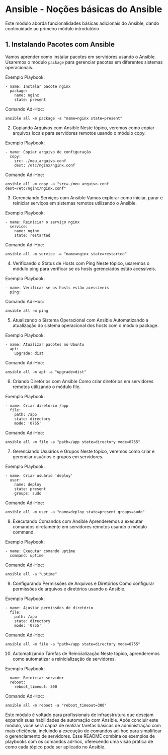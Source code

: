 # Ansible - Noções básicas do Ansible

Este módulo aborda funcionalidades básicas adicionais do Ansible, dando continuidade ao primeiro módulo introdutório.

## 1. Instalando Pacotes com Ansible

Vamos aprender como instalar pacotes em servidores usando o Ansible.  
Usaremos o módulo `package` para gerenciar pacotes em diferentes sistemas operacionais.

Exemplo Playbook:
```
- name: Instalar pacote nginx
  package:
    name: nginx
    state: present
```
Comando Ad-Hoc:

```
ansible all -m package -a "name=nginx state=present"
```

2. Copiando Arquivos com Ansible
Neste tópico, veremos como copiar arquivos locais para servidores remotos usando o módulo copy.

Exemplo Playbook:

```
- name: Copiar arquivo de configuração
  copy:
    src: ./meu_arquivo.conf
    dest: /etc/nginx/nginx.conf
```
Comando Ad-Hoc:

```
ansible all -m copy -a "src=./meu_arquivo.conf dest=/etc/nginx/nginx.conf"
```

3. Gerenciando Serviços com Ansible
Vamos explorar como iniciar, parar e reiniciar serviços em sistemas remotos utilizando o Ansible.

Exemplo Playbook:

```
- name: Reiniciar o serviço nginx
  service:
    name: nginx
    state: restarted
```
Comando Ad-Hoc:

```
ansible all -m service -a "name=nginx state=restarted"
```
4. Verificando o Status de Hosts com Ping
Neste tópico, usaremos o módulo ping para verificar se os hosts gerenciados estão acessíveis.

Exemplo Playbook:

```
- name: Verificar se os hosts estão acessíveis
  ping:
```
Comando Ad-Hoc:

```
ansible all -m ping
```

5. Atualizando o Sistema Operacional com Ansible
Automatizando a atualização do sistema operacional dos hosts com o módulo package.

Exemplo Playbook:

```
- name: Atualizar pacotes no Ubuntu
  apt:
    upgrade: dist
```
Comando Ad-Hoc:

```
ansible all -m apt -a "upgrade=dist"
```

6. Criando Diretórios com Ansible
Como criar diretórios em servidores remotos utilizando o módulo file.

Exemplo Playbook:

```
- name: Criar diretório /app
  file:
    path: /app
    state: directory
    mode: '0755'
```
Comando Ad-Hoc:

```
ansible all -m file -a "path=/app state=directory mode=0755"
```
7. Gerenciando Usuários e Grupos
Neste tópico, veremos como criar e gerenciar usuários e grupos em servidores.

Exemplo Playbook:

```
- name: Criar usuário 'deploy'
  user:
    name: deploy
    state: present
    groups: sudo
```
Comando Ad-Hoc:

```
ansible all -m user -a "name=deploy state=present groups=sudo"
```

8. Executando Comandos com Ansible
Aprenderemos a executar comandos diretamente em servidores remotos usando o módulo command.

Exemplo Playbook:

```
- name: Executar comando uptime
  command: uptime
```
Comando Ad-Hoc:

```
ansible all -a "uptime"
```
9. Configurando Permissões de Arquivos e Diretórios
Como configurar permissões de arquivos e diretórios usando o Ansible.

Exemplo Playbook:

```
- name: Ajustar permissões de diretório
  file:
    path: /app
    state: directory
    mode: '0755'
```
Comando Ad-Hoc:

```
ansible all -m file -a "path=/app state=directory mode=0755"
```

10. Automatizando Tarefas de Reinicialização
Neste tópico, aprenderemos como automatizar a reinicialização de servidores.

Exemplo Playbook:

```
- name: Reiniciar servidor
  reboot:
    reboot_timeout: 300
```
Comando Ad-Hoc:

```
ansible all -m reboot -a "reboot_timeout=300"
```

Este módulo é voltado para profissionais de infraestrutura que desejam expandir suas habilidades de automação com Ansible. Após concluir este módulo, você será capaz de realizar tarefas básicas de administração com mais eficiência, incluindo a execução de comandos ad-hoc para simplificar o gerenciamento de servidores.
Esse README combina os exemplos de playbooks com os comandos ad-hoc, oferecendo uma visão prática de como cada tópico pode ser aplicado no Ansible.






